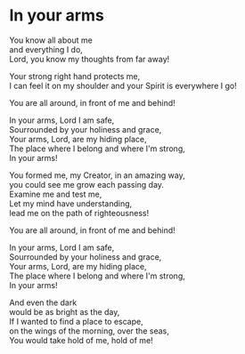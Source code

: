 # In your arms

You know all about me  
and everything I do,  
Lord, you know my thoughts from far away!  
  
Your strong right hand protects me,  
I can feel it on my shoulder and your Spirit is everywhere I go!  
  
You are all around, in front of me and behind!   
  
In your arms, Lord I am safe,   
Sourrounded by your holiness and grace,   
Your arms, Lord, are my hiding place,  
The place where I belong and where I'm strong,   
In your arms!   
  
You formed me, my Creator, in an amazing way,   
you could see me grow each passing day.   
Examine me and test me,  
Let my mind have understanding,  
lead me on the path of righteousness!   
  
You are all around, in front of me and behind!   
  
In your arms, Lord I am safe,   
Sourrounded by your holiness and grace,   
Your arms, Lord, are my hiding place,  
The place where I belong and where I'm strong,   
In your arms!   
  
And even the dark  
would be as bright as the day,  
If I wanted to find a place to escape,   
on the wings of the morning, over the seas,   
You would take hold of me, hold of me!   
